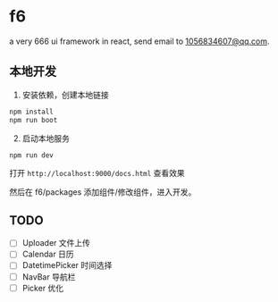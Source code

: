 # f6

a very 666 ui framework in react, send email to 1056834607@qq.com.

## 本地开发

1. 安装依赖，创建本地链接

```bash
npm install
npm run boot
```

2. 启动本地服务

```
npm run dev
```

打开 `http://localhost:9000/docs.html` 查看效果

然后在 f6/packages 添加组件/修改组件，进入开发。

## TODO

- [ ] Uploader 文件上传
- [ ] Calendar 日历
- [ ] DatetimePicker 时间选择
- [ ] NavBar 导航栏
- [ ] Picker 优化